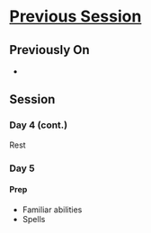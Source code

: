 # [Previous Session](./2020-07-16.md)

## Previously On

- 

## Session

### Day 4 (cont.)

Rest

### Day 5

#### Prep

- Familiar abilities
- Spells

#### 
